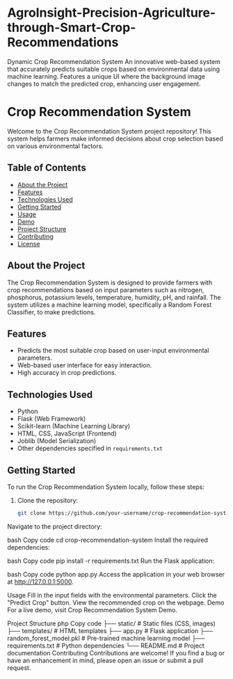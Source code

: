 # AgroInsight-Precision-Agriculture-through-Smart-Crop-Recommendations
Dynamic Crop Recommendation System  An innovative web-based system that accurately predicts suitable crops based on environmental data using machine learning. Features a unique UI where the background image changes to match the predicted crop, enhancing user engagement.
# Crop Recommendation System

Welcome to the Crop Recommendation System project repository! This system helps farmers make informed decisions about crop selection based on various environmental factors.

## Table of Contents

- [About the Project](#about-the-project)
- [Features](#features)
- [Technologies Used](#technologies-used)
- [Getting Started](#getting-started)
- [Usage](#usage)
- [Demo](#demo)
- [Project Structure](#project-structure)
- [Contributing](#contributing)
- [License](#license)

## About the Project

The Crop Recommendation System is designed to provide farmers with crop recommendations based on input parameters such as nitrogen, phosphorus, potassium levels, temperature, humidity, pH, and rainfall. The system utilizes a machine learning model, specifically a Random Forest Classifier, to make predictions.

## Features

- Predicts the most suitable crop based on user-input environmental parameters.
- Web-based user interface for easy interaction.
- High accuracy in crop predictions.

## Technologies Used

- Python
- Flask (Web Framework)
- Scikit-learn (Machine Learning Library)
- HTML, CSS, JavaScript (Frontend)
- Joblib (Model Serialization)
- Other dependencies specified in `requirements.txt`

## Getting Started

To run the Crop Recommendation System locally, follow these steps:

1. Clone the repository:

   ```bash
   git clone https://github.com/your-username/crop-recommendation-system.git
Navigate to the project directory:

bash
Copy code
cd crop-recommendation-system
Install the required dependencies:

bash
Copy code
pip install -r requirements.txt
Run the Flask application:

bash
Copy code
python app.py
Access the application in your web browser at http://127.0.0.1:5000.

Usage
Fill in the input fields with the environmental parameters.
Click the "Predict Crop" button.
View the recommended crop on the webpage.
Demo
For a live demo, visit Crop Recommendation System Demo.

Project Structure
php
Copy code
├── static/              # Static files (CSS, images)
├── templates/           # HTML templates
├── app.py               # Flask application
├── random_forest_model.pkl  # Pre-trained machine learning model
├── requirements.txt     # Python dependencies
└── README.md            # Project documentation
Contributing
Contributions are welcome! If you find a bug or have an enhancement in mind, please open an issue or submit a pull request.
